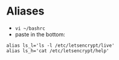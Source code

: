 # Aliases

* `vi ~/bashrc`
* paste in the bottom:
```
alias ls_l='ls -l /etc/letsencrypt/live'
alias ls_h='cat /etc/letsencrypt/help'
```